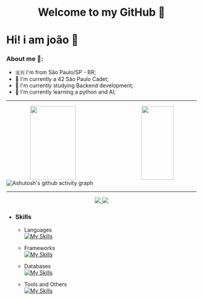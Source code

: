 <h1 align="center"> 
	Welcome to my GitHub 🚀

# Hi! i am joão 👋
### About me 👨:
- 🇧🇷  I'm from São Paulo/SP - BR;
- 👾 I'm currently a 42 São Paulo Cadet;
- 🔭 I'm currently studying Backend development;
- 🌱 I'm currently learning a python and AI;

<hr></hr>

<div align="center">  
	<img align="left" width="49%" height="195px" src="https://github-readme-stats.vercel.app/api?username=JoaolSoares&show_icons=true&count_private=true&hide_border=true&title_color=ff91a4&icon_color=ff91a4&text_color=c9d1d9&bg_color=0d1117"/>
	<img align="right" width="41%" height="195px" src="https://github-readme-stats.vercel.app/api/top-langs/?username=JoaolSoares&layout=compact&hide_border=true&title_color=ff91a4&text_color=ff91a4&bg_color=0d1117" /><br>
</div>

![Ashutosh's github activity graph](https://github-readme-activity-graph.cyclic.app/graph?username=joaolsoares&bg_color=0d1117&color=ff91a4&line=ff91a4&point=ffffff&area=true&hide_border=true&height=250&hide_title=true)

<hr></hr>

<div align="center">
	<a href = "joaolucassoaresk@outlook.com"><img src="https://img.shields.io/badge/Outlook-0078D4?style=for-the-badge&logo=microsoft-outlook&logoColor=white" target="_blank"</a>
	<a href="https://www.linkedin.com/in/jo%C3%A3o-lucas-soares-a24a2721a/" target="_blank"><img src="https://img.shields.io/badge/-LinkedIn-%230077B5?style=for-the-badge&logo=linkedin&logoColor=white" target="_blank"></a>
</div>

- ### Skills
	- Languages<br>
		[![My Skills](https://skillicons.dev/icons?i=py,js,c)](https://skillicons.dev)

	- Frameworks<br>
      	[![My Skills](https://skillicons.dev/icons?i=django)](https://skillicons.dev)

	- Databases<br>
	 	 [![My Skills](https://skillicons.dev/icons?i=postgresql,mysql)](https://skillicons.dev)

	- Tools and Others<br>
	  	[![My Skills](https://skillicons.dev/icons?i=aws,git,linux,bash,nodejs,ps)](https://skillicons.dev)

	
<!-- ![Snake animation](https://github.com/JoaolSoares/JoaolSoares/blob/output/github-contribution-grid-snake.svg) -->
